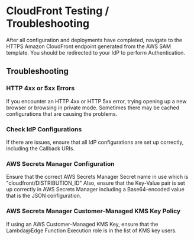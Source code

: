 # CloudFront Testing / Troubleshooting

After all configuration and deployments have completed, navigate to the HTTPS Amazon CloudFront endpoint generated from the AWS SAM template. You should be redirected to your IdP to perform Authentication. 

## Troubleshooting


### HTTP 4xx or 5xx Errors

If you encounter an HTTP 4xx or HTTP 5xx error, trying opening up a new browser or browsing in private mode. Sometimes there may be cached configurations that are causing the problems.

### Check IdP Configurations

If there are issues, ensure that all IdP configurations are set up correctly, including the Callback URIs.

### AWS Secrets Manager Configuration

Ensure that the correct AWS Secrets Manager Secret name in use which is "cloudfront/DISTRIBUTION_ID" Also, ensure that the Key-Value pair is set up correctly in AWS Secrets Manager including a Base64-encoded value that is the JSON configuration.


### AWS Secrets Manager Customer-Managed KMS Key Policy

If using an AWS Customer-Managed KMS Key, ensure that the Lambda@Edge Function Execution role is in the list of KMS key users.

